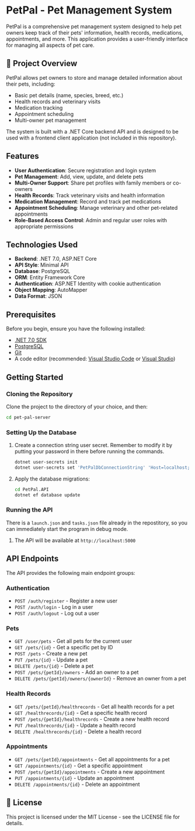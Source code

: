 # PetPal - Pet Management System

PetPal is a comprehensive pet management system designed to help pet owners keep track of their pets' information, health records, medications, appointments, and more. This application provides a user-friendly interface for managing all aspects of pet care.

## 🐾 Project Overview

PetPal allows pet owners to store and manage detailed information about their pets, including:
- Basic pet details (name, species, breed, etc.)
- Health records and veterinary visits
- Medication tracking
- Appointment scheduling
- Multi-owner pet management

The system is built with a .NET Core backend API and is designed to be used with a frontend client application (not included in this repository).

## Features

- **User Authentication**: Secure registration and login system
- **Pet Management**: Add, view, update, and delete pets
- **Multi-Owner Support**: Share pet profiles with family members or co-owners
- **Health Records**: Track veterinary visits and health information
- **Medication Management**: Record and track pet medications
- **Appointment Scheduling**: Manage veterinary and other pet-related appointments
- **Role-Based Access Control**: Admin and regular user roles with appropriate permissions

## Technologies Used

- **Backend**: .NET 7.0, ASP.NET Core
- **API Style**: Minimal API
- **Database**: PostgreSQL
- **ORM**: Entity Framework Core
- **Authentication**: ASP.NET Identity with cookie authentication
- **Object Mapping**: AutoMapper
- **Data Format**: JSON

## Prerequisites

Before you begin, ensure you have the following installed:
- [.NET 7.0 SDK](https://dotnet.microsoft.com/download/dotnet/7.0)
- [PostgreSQL](https://www.postgresql.org/download/)
- [Git](https://git-scm.com/downloads)
- A code editor (recommended: [Visual Studio Code](https://code.visualstudio.com/) or [Visual Studio](https://visualstudio.microsoft.com/))

## Getting Started

### Cloning the Repository

Clone the project to the directory of your choice, and then:

```sh
cd pet-pal-server
```

### Setting Up the Database

1. Create a connection string user secret. Remember to modify it by putting your password in there before running the commands.
   ```sh
   dotnet user-secrets init
   dotnet user-secrets set 'PetPalDbConnectionString' 'Host=localhost;Port=5432;Username=postgres;Password=your_password;Database=PetPal'
   ```

2. Apply the database migrations:
   ```sh
   cd PetPal.API
   dotnet ef database update
   ```

### Running the API

There is a `launch.json` and `tasks.json` file already in the repostitory, so you can immediately start the program in debug mode.

1. The API will be available at `http://localhost:5000`

## API Endpoints

The API provides the following main endpoint groups:

### Authentication
- `POST /auth/register` - Register a new user
- `POST /auth/login` - Log in a user
- `POST /auth/logout` - Log out a user

### Pets
- `GET /user/pets` - Get all pets for the current user
- `GET /pets/{id}` - Get a specific pet by ID
- `POST /pets` - Create a new pet
- `PUT /pets/{id}` - Update a pet
- `DELETE /pets/{id}` - Delete a pet
- `POST /pets/{petId}/owners` - Add an owner to a pet
- `DELETE /pets/{petId}/owners/{ownerId}` - Remove an owner from a pet

### Health Records
- `GET /pets/{petId}/healthrecords` - Get all health records for a pet
- `GET /healthrecords/{id}` - Get a specific health record
- `POST /pets/{petId}/healthrecords` - Create a new health record
- `PUT /healthrecords/{id}` - Update a health record
- `DELETE /healthrecords/{id}` - Delete a health record

### Appointments
- `GET /pets/{petId}/appointments` - Get all appointments for a pet
- `GET /appointments/{id}` - Get a specific appointment
- `POST /pets/{petId}/appointments` - Create a new appointment
- `PUT /appointments/{id}` - Update an appointment
- `DELETE /appointments/{id}` - Delete an appointment


## 📄 License

This project is licensed under the MIT License - see the LICENSE file for details.